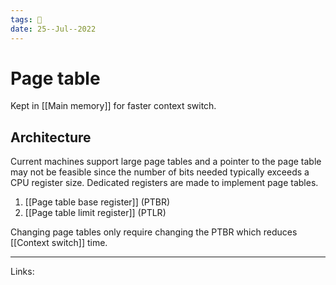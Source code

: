 ```yaml
---
tags: 🌱
date: 25--Jul--2022
---
```


# Page table

Kept in [[Main memory]] for faster context switch.

## Architecture

Current machines support large page tables and a pointer to the page table may not be feasible since the number of bits needed typically exceeds a CPU register size. Dedicated registers are made to implement page tables.

1. [[Page table base register]] (PTBR)
2. [[Page table limit register]] (PTLR)

Changing page tables only require changing the PTBR which reduces [[Context switch]] time.


---
Links: 